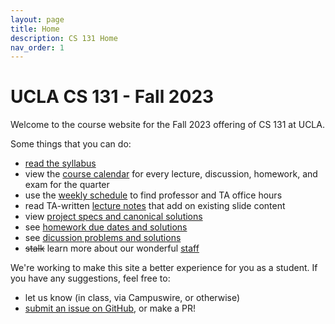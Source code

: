 ```yaml
---
layout: page
title: Home
description: CS 131 Home
nav_order: 1
---
```


# UCLA CS 131 - Fall 2023

Welcome to the course website for the Fall 2023 offering of CS 131 at UCLA.

Some things that you can do:

- [read the syllabus]({{site.baseurl}}/syllabus)
- view the [course calendar]({{site.baseurl}}/calendar) for every lecture, discussion, homework, and exam for the quarter
- use the [weekly schedule]({{site.baseurl}}/schedule) to find professor and TA office hours
- read TA-written [lecture notes]({{site.baseurl}}/lectures) that add on existing slide content
- view [project specs and canonical solutions]({{site.baseurl}}/projects)
- see [homework due dates and solutions]({{site.baseurl}}/homeworks)
- see [dicussion problems and solutions]({{site.baseurl}}/discussions)
- ~~stalk~~ learn more about our wonderful [staff]({{site.baseurl}}/staff)


We're working to make this site a better experience for you as a student. If you have any suggestions, feel free to:

- let us know (in class, via Campuswire, or otherwise)
- [submit an issue on GitHub](https://github.com/UCLA-CS-131/fall-23-website/issues), or make a PR!
